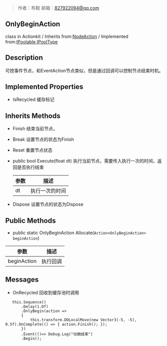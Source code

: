 >作者：布鞋     邮箱：827922094@qq.com

## OnlyBeginAction
class in Actionkit / Inherits from:[NodeAction](ActionKitAPI/Action/NodeAction.md) / Implemented from:[IPoolable](www.baidu.com),[IPoolType](www.baidu.com)

## Description
可控事件节点，和EventAction节点类似，但是通过回调可以控制节点结束时机。

## Implemented Properties
* IsRecycled   缓存标记

## Inherits Methods

* Finish			      结束当前节点，

* Break             设置节点的状态为Finish

* Reset             重置节点状态

* public bool Execute(float dt)     执行当前节点，需要传入执行一次的时间，返回是否执行结束


  | 参数 | 描述           |
  | ---- | -------------- |
  | dt   | 执行一次的时间 |

* Dispose                          设置节点的状态为Dispose

## Public Methods
* public static OnlyBeginAction Allocate(```Action<OnlyBeginAction> beginAction```)  


| 参数        | 描述     |
| ----------- | -------- |
| beginAction | 执行回调 |

## Messages
* OnRecycled  回收到缓存池时调用

```
   this.Sequence()
	   .Delay(1.0f)
	   .OnlyBegin(action =>
	   {
           this.transform.DOLocalMove(new Vector3(-5, -5), 0.5f).OnComplete(() => { action.Finish(); });
	   })
	   .Event(()=> Debug.Log("动画结束")
	   .Begin();
```

